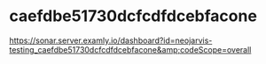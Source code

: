 # caefdbe51730dcfcdfdcebfacone
https://sonar.server.examly.io/dashboard?id=neojarvis-testing_caefdbe51730dcfcdfdcebfacone&amp;codeScope=overall
